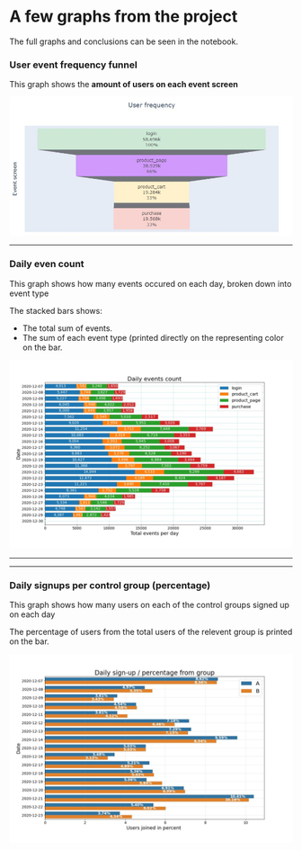 # A few graphs from the project
The full graphs and conclusions can be seen in the notebook.
### User event frequency funnel
This graph shows the **amount of users on each event screen** 

![userfreq.JPG](userfreq.JPG)

---

### Daily even count
This graph shows how many events occured on each day, broken down into event type

The stacked bars shows:
- The total sum of events.
- The sum of each event type (printed directly on the representing color on the bar.

![daily_event_cnt.jpeg](daily_event_cnt.jpeg)

---

---

### Daily signups per control group (percentage)
This graph shows how many users on each of the control groups signed up on each day

The percentage of users from the total users of the relevent group is printed on the bar.

![group_daily_singup_precent.jpeg](group_daily_singup_precent.jpeg)

